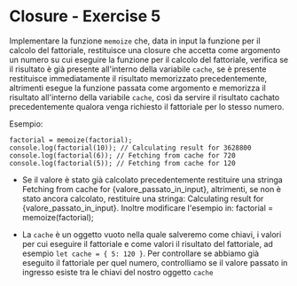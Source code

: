 # Closure - Exercise 5

Implementare la funzione `memoize` che, data in input la funzione per il calcolo del fattoriale, restituisce una closure che accetta come argomento un numero su cui eseguire la funzione per il calcolo del fattoriale, verifica se il risultato è già presente all'interno della variabile `cache`, se è presente restituisce immediatamente il risultato memorizzato precedentemente, altrimenti esegue la funzione passata come argomento e memorizza il risultato all'interno della variabile `cache`, così da servire il risultato cachato precedentemente qualora venga richiesto il fattoriale per lo stesso numero.

Esempio:

```
factorial = memoize(factorial);
console.log(factorial(10)); // Calculating result for 3628800
console.log(factorial(6)); // Fetching from cache for 720
console.log(factorial(5)); // Fetching from cache for 120
```

- Se il valore è stato già calcolato precedentemente restituire una stringa Fetching from cache for {valore_passato_in_input}, altrimenti, se non è stato ancora calcolato, restituire una stringa: Calculating result for {valore_passato_in_input}. Inoltre modificare l'esempio in: factorial = memoize(factorial);

- La `cache` è un oggetto vuoto nella quale salveremo come chiavi, i valori per cui eseguire il fattoriale e come valori il risultato del fattoriale, ad esempio `let cache = { 5: 120 }`. Per controllare se abbiamo già eseguito il fattoriale per quel numero, controlliamo se il valore passato in ingresso esiste tra le chiavi del nostro oggetto `cache`

